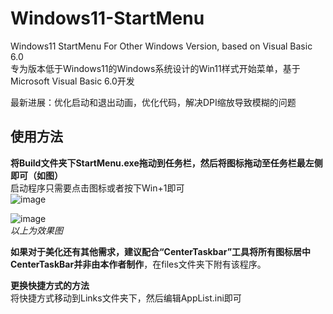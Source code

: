 # Windows11-StartMenu   
Windows11 StartMenu For Other Windows Version, based on Visual Basic 6.0   
专为版本低于Windows11的Windows系统设计的Win11样式开始菜单，基于Microsoft Visual Basic 6.0开发   
   
最新进展：优化启动和退出动画，优化代码，解决DPI缩放导致模糊的问题   
    
## 使用方法  
**将Build文件夹下StartMenu.exe拖动到任务栏，然后将图标拖动至任务栏最左侧即可（如图）**   
启动程序只需要点击图标或者按下Win+1即可   
![image](https://user-images.githubusercontent.com/79049368/168239256-1ca6a075-3e16-4861-b135-6930b9ebc416.png)   
   
![image](https://user-images.githubusercontent.com/79049368/185739133-d243188e-b967-4f4f-b18e-8ba9f537c6b0.png)   
*以上为效果图*   
   
**如果对于美化还有其他需求，建议配合“CenterTaskbar”工具将所有图标居中**   
**CenterTaskBar并非由本作者制作**，在files文件夹下附有该程序。   

**更换快捷方式的方法**   
将快捷方式移动到Links文件夹下，然后编辑AppList.ini即可
